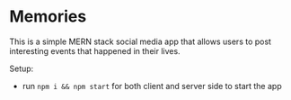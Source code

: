 # Memories

This is a simple MERN stack social media app that allows users to post interesting events that happened in their lives.

Setup:
- run ```npm i && npm start``` for both client and server side to start the app
